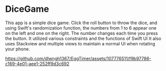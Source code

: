 # DiceGame

This app is a simple dice game.
Click the roll button to throw the dice, and using Swift's randomization function, the numbers from 1 to 6 appear one on the left and one on the right.
The number changes each time you press the button.
It utilized various constraints and the functions of Swift UI It also uses Stackview and multiple views to maintain a normal UI when rotating your phone.

https://github.com/dlwngh1367/EggTimer/assets/107776511/f9b97786-c169-4e01-aee1-252ff9d3c692
